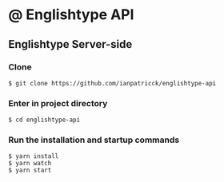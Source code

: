 # @ Englishtype API
## Englishtype Server-side

### Clone
```
$ git clone https://github.com/ianpatricck/englishtype-api
```

### Enter in project directory
```
$ cd englishtype-api
```

### Run the installation and startup commands
```
$ yarn install
$ yarn watch
$ yarn start
```
